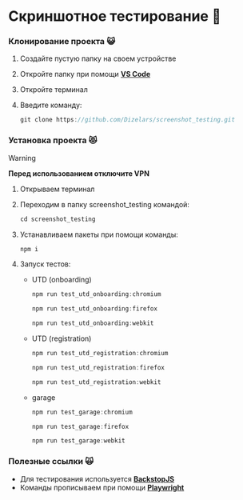 # Скриншотное тестирование :metal:

### Клонирование проекта :smiley_cat:

1. Создайте пустую папку на своем устройстве
2. Откройте папку при помощи **[VS Code](https://code.visualstudio.com)**
3. Откройте терминал
4. Введите команду:

    ```javascript
    git clone https://github.com/Dizelars/screenshot_testing.git
    ```

### Установка проекта :heart_eyes_cat:

> [!WARNING]
> **Перед использованием отключите VPN**

1. Открываем терминал

2. Переходим в папку screenshot_testing командой:
    ```javascript
    cd screenshot_testing
    ```

3. Устанавливаем пакеты при помощи команды:
    ```javascript
    npm i
    ``` 
4. Запуск тестов:
    - UTD (onboarding)
        ```javascript
        npm run test_utd_onboarding:chromium
        ```
        ```javascript
        npm run test_utd_onboarding:firefox
        ```
        ```javascript
        npm run test_utd_onboarding:webkit
        ```
    - UTD (registration)
        ```javascript
        npm run test_utd_registration:chromium
        ```
        ```javascript
        npm run test_utd_registration:firefox
        ```
        ```javascript
        npm run test_utd_registration:webkit
        ```
    - garage
        ```javascript
        npm run test_garage:chromium
        ```
        ```javascript
        npm run test_garage:firefox
        ```
        ```javascript
        npm run test_garage:webkit
        ```

### Полезные ссылки :scream_cat:

- Для тестирования используется **[BackstopJS](https://github.com/garris/BackstopJS)**
- Команды прописываем при помощи **[Playwright](https://playwright.dev)**
